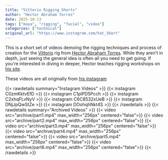 ```yaml
---
title: "Vittorio Rigging Shorts"
author: "Hector Abraham Torres"
date: 2025-10-13
tags: ["maya", "rigging", "facial", "video"]
categories: ["technical"]
original_url: "https://www.instagram.com/hat_3dart"
---
```


This is a short set of videos demoing the rigging techniques and process of creation for the [Vittorio](https://www.hatrigs.com/vittorio) rig 
from [Hector Abraham Torres](https://www.hatrigs.com/). While they aren't in depth, just seeing the general idea is often all you need to get going.
If you're interested in diving in deeper, Hector teaches rigging workshops on [his site](https://www.hatrigs.com/workshops).

These videos are all originally from [his instagram](https://www.instagram.com/hat_3dart)
<!--more-->
{{< rawdetails summary="Instagram Videos" >}}
    {{< instagram C0zmKktvEfD >}}
    {{< instagram C1plPD5Pcch >}}
    {{< instagram C2xhqFLvNyV >}}
    {{< instagram C6C8532xUeB >}}
    {{< instagram DNjJpQwStZe >}}
    {{< instagram DOohqhNkt4S >}}
{{< /rawdetails >}}
{{< rawdetails summary="Archived Videos" >}}
    {{< video src="archive/part1.mp4" max_width="256px" centered="false">}}
    {{< video src="archive/part2.mp4"  max_width="256px" centered="false">}}
    {{< video src="archive/part3.mp4"  max_width="256px" centered="false">}}  
    {{< video src="archive/part4.mp4"  max_width="256px" centered="false">}}
    {{< video src="archive/part5.mp4"  max_width="256px" centered="false">}} 
    {{< video src="archive/part6.mp4"  max_width="256px" centered="false">}} 
{{< /rawdetails >}}


